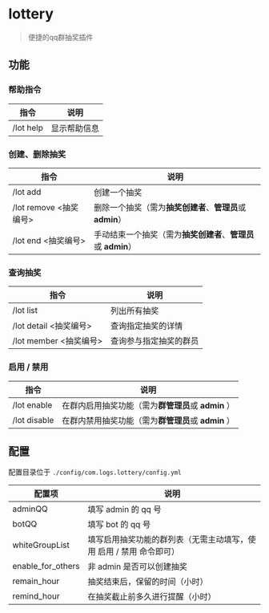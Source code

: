 # lottery

> 便捷的qq群抽奖插件

## 功能

### 帮助指令

| 指令      | 说明         |
| --------- | ------------ |
| /lot help | 显示帮助信息 |

### 创建、删除抽奖

| 指令                   | 说明                                                         |
| ---------------------- | ------------------------------------------------------------ |
| /lot add               | 创建一个抽奖                                                 |
| /lot remove <抽奖编号> | 删除一个抽奖（需为**抽奖创建者**、**管理员**或 **admin**）   |
| /lot end <抽奖编号>    | 手动结束一个抽奖（需为**抽奖创建者**、**管理员**或 **admin**） |

### 查询抽奖

| 指令                   | 说明                   |
| ---------------------- | ---------------------- |
| /lot list              | 列出所有抽奖           |
| /lot detail <抽奖编号> | 查询指定抽奖的详情     |
| /lot member <抽奖编号> | 查询参与指定抽奖的群员 |

### 启用 / 禁用

| 指令         | 说明                                                |
| ------------ | --------------------------------------------------- |
| /lot enable  | 在群内启用抽奖功能（需为**群管理员**或 **admin** ） |
| /lot disable | 在群内禁用抽奖功能（需为**群管理员**或 **admin** ） |

## 配置

配置目录位于 `./config/com.logs.lottery/config.yml`

| 配置项            | 说明                                                         |
| ----------------- | ------------------------------------------------------------ |
| adminQQ           | 填写 admin 的 qq 号                                          |
| botQQ             | 填写 bot 的 qq 号                                            |
| whiteGroupList    | 填写启用抽奖功能的群列表（无需主动填写，使用 启用 / 禁用 命令即可） |
| enable_for_others | 非 admin 是否可以创建抽奖                                    |
| remain_hour       | 抽奖结束后，保留的时间（小时）                               |
| remind_hour       | 在抽奖截止前多久进行提醒（小时）                             |

